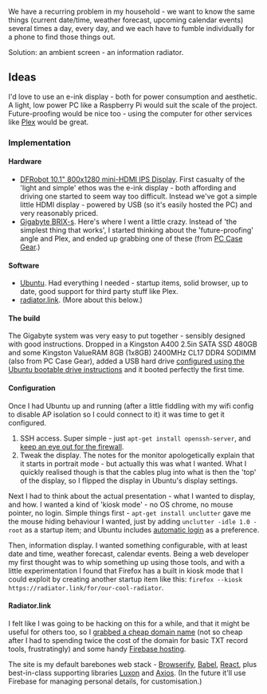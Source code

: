 We have a recurring problem in my household - we want to know the same things (current date/time, weather forecast, upcoming calendar events) several times a day, every day, and we each have to fumble individually for a phone to find those things out.

Solution: an ambient screen - an information radiator.

## Ideas
I'd love to use an e-ink display - both for power consumption and aesthetic. A light, low power PC like a Raspberry Pi would suit the scale of the project. Future-proofing would be nice too - using the computer for other services like [Plex](http://plex.tv) would be great.

### Implementation
#### Hardware
 - [DFRobot 10.1" 800x1280 mini-HDMI IPS Display](http://dfrobot.com/product-2063.html). First casualty of the 'light and simple' ethos was the e-ink display - both affording and driving one started to seem way too difficult. Instead we've got a simple little HDMI display - powered by USB (so it's easily hosted the PC) and very reasonably priced.
 - [Gigabyte BRIX-s](https://www.gigabyte.com/au/Mini-PcBarebone/BRIX-s). Here's where I went a little crazy. Instead of 'the simplest thing that works', I started thinking about the 'future-proofing' angle and Plex, and ended up grabbing one of these (from [PC Case Gear](https://www.pccasegear.com/products/48357/gigabyte-brix-gb-blce-4105r-barebone-kit).)
 
#### Software
 - [Ubuntu](https://ubuntu.com/). Had everything I needed - startup items, solid browser, up to date, good support for third party stuff like Plex.
 - [radiator.link](radiator.link). (More about this below.)
 
#### The build

The Gigabyte system was very easy to put together - sensibly designed with good instructions. Dropped in a 	Kingston A400 2.5in SATA SSD 480GB and some Kingston ValueRAM 8GB (1x8GB) 2400MHz CL17 DDR4 SODIMM (also from PC Case Gear), added a USB hard drive [configured using the Ubuntu bootable drive instructions](https://ubuntu.com/tutorials/create-a-usb-stick-on-windows#1-overview) and it booted perfectly the first time. 

#### Configuration

Once I had Ubuntu up and running (after a little fiddling with my wifi config to disable AP isolation so I could connect to it) it was time to get it configured.

1. SSH access. Super simple - just `apt-get install openssh-server`, and [keep an eye out for the firewall](openssh-server).
2. Tweak the display. The notes for the monitor apologetically explain that it starts in portrait mode - but actually this was what I wanted. What I quickly realised though is that the cables plug into what is then the 'top' of the display, so I flipped the display in Ubuntu's display settings.

Next I had to think about the actual presentation - what I wanted to display, and how. I wanted a kind of 'kiosk mode' - no OS chrome, no mouse pointer, no login. Simple things first - `apt-get install unclutter` gave me the mouse hiding behaviour I wanted, just by adding `unclutter -idle 1.0 -root` as a startup item; and Ubuntu includes [automatic login](https://help.ubuntu.com/stable/ubuntu-help/user-autologin.html.en) as a preference.

Then, information display. I wanted something configurable, with at least date and time, weather forecast, calendar events. Being a web developer my first thought was to whip something up using those tools, and with a little experimentation I found that Firefox has a built in kiosk mode that I could exploit by creating another startup item like this: `firefox --kiosk https://radiator.link/for/our-cool-radiator`.

#### Radiator.link

I felt like I was going to be hacking on this for a while, and that it might be useful for others too, so I [grabbed a cheap domain name](https://www.crazydomains.com.au/) (not so cheap after I had to spending twice the cost of the domain for basic TXT record tools, frustratingly) and some handy [Firebase hosting](https://firebase.google.com/products/hosting).

The site is my default barebones web stack - [Browserify](http://browserify.org/), [Babel](https://babeljs.io/), [React](https://reactjs.org/), plus best-in-class supporting libraries [Luxon](https://moment.github.io/luxon/) and [Axios](https://github.com/axios/axios). (In the future it'll use Firebase for managing personal details, for customisation.)


